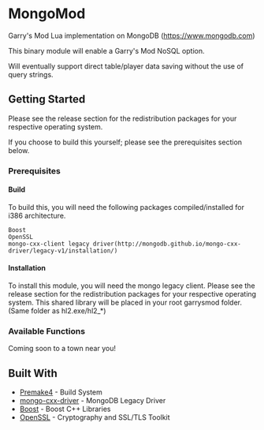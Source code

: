 # MongoMod

Garry's Mod Lua implementation on MongoDB (https://www.mongodb.com)

This binary module will enable a Garry's Mod NoSQL option.

Will eventually support direct table/player data saving without the use of query strings.

## Getting Started

Please see the release section for the redistribution packages for your respective operating system.

If you choose to build this yourself; please see the prerequisites section below.

### Prerequisites 

#### Build
To build this, you will need the following packages compiled/installed for i386 architecture.

```
Boost
OpenSSL
mongo-cxx-client legacy driver(http://mongodb.github.io/mongo-cxx-driver/legacy-v1/installation/)
```

#### Installation
To install this module, you will need the mongo legacy client. Please see the release section for the redistribution packages for your respective operating system. This shared library will be placed in your root garrysmod folder. (Same folder as hl2.exe/hl2_*)

### Available Functions
Coming soon to a town near you!

## Built With

* [Premake4](https://premake.github.io) - Build System
* [mongo-cxx-driver](http://mongodb.github.io/mongo-cxx-driver/legacy-v1/) - MongoDB Legacy Driver
* [Boost](http://www.boost.org) - Boost C++ Libraries
* [OpenSSL](https://www.openssl.org) - Cryptography and SSL/TLS Toolkit